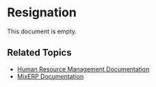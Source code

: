 # Resignation

This document is empty.

## Related Topics
* [Human Resource Management Documentation](index.md)
* [MixERP Documentation](../index.md)
